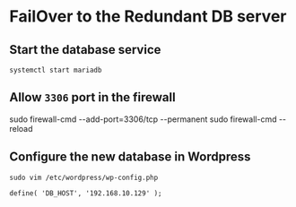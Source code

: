 # FailOver to the Redundant DB server



## Start the database service
```
systemctl start mariadb
```
## Allow `3306` port in the firewall
sudo firewall-cmd --add-port=3306/tcp --permanent
sudo firewall-cmd --reload

## Configure the new database in Wordpress

```
sudo vim /etc/wordpress/wp-config.php
```

```
define( 'DB_HOST', '192.168.10.129' );
```
